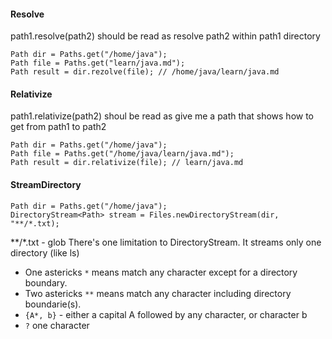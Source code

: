 #### Resolve
path1.resolve(path2) should be read as resolve path2 within path1 directory
```
Path dir = Paths.get("/home/java");
Path file = Paths.get("learn/java.md");
Path result = dir.rezolve(file); // /home/java/learn/java.md
```


#### Relativize
path1.relativize(path2) shoul be read as give me a path that shows how to get from path1 to path2
```
Path dir = Paths.get("/home/java");
Path file = Paths.get("/home/java/learn/java.md");
Path result = dir.relativize(file); // learn/java.md
```

#### StreamDirectory
```
Path dir = Paths.get("/home/java");
DirectoryStream<Path> stream = Files.newDirectoryStream(dir, "**/*.txt);

```
**/*.txt - glob
There's one limitation to DirectoryStream. It streams only one directory (like ls)

- One astericks `*` means match any character except for a directory boundary. 
- Two astericks `**` means match any character including directory boundarie(s).
- `{A*, b}` - either a capital A followed by any character, or character b
- `?` one character
